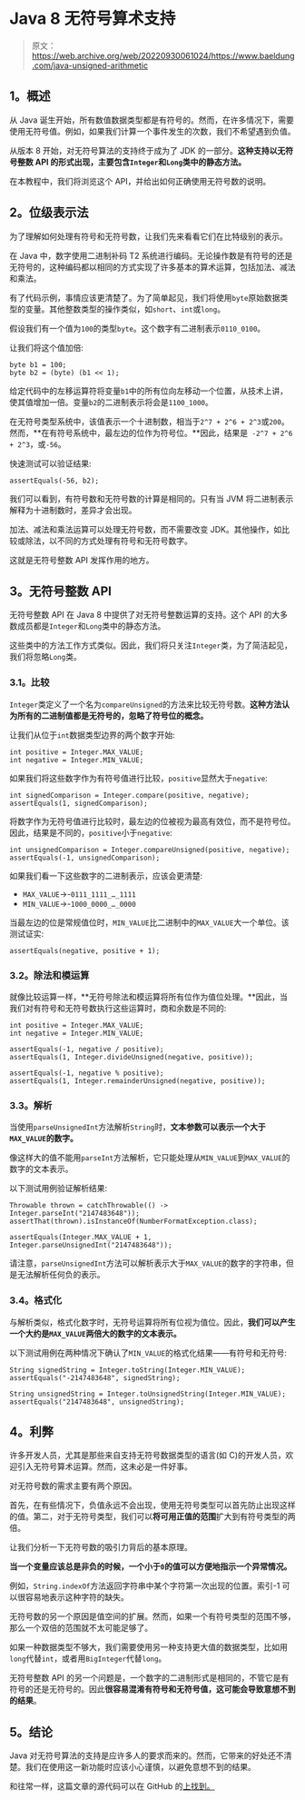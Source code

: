 # Java 8 无符号算术支持

> 原文：<https://web.archive.org/web/20220930061024/https://www.baeldung.com/java-unsigned-arithmetic>

## 1。概述

从 Java 诞生开始，所有数值数据类型都是有符号的。然而，在许多情况下，需要使用无符号值。例如，如果我们计算一个事件发生的次数，我们不希望遇到负值。

从版本 8 开始，对无符号算法的支持终于成为了 JDK 的一部分。**这种支持以无符号整数 API 的形式出现，主要包含`Integer`和`Long`类中的静态方法。**

在本教程中，我们将浏览这个 API，并给出如何正确使用无符号数的说明。

## 2。位级表示法

为了理解如何处理有符号和无符号数，让我们先来看看它们在比特级别的表示。

在 Java 中，数字使用二进制补码 T2 系统进行编码。无论操作数是有符号的还是无符号的，这种编码都以相同的方式实现了许多基本的算术运算，包括加法、减法和乘法。

有了代码示例，事情应该更清楚了。为了简单起见，我们将使用`byte`原始数据类型的变量。其他整数类型的操作类似，如`short`、`int`或`long`。

假设我们有一个值为`100`的类型`byte`。这个数字有二进制表示`0110_0100`。

让我们将这个值加倍:

```
byte b1 = 100;
byte b2 = (byte) (b1 << 1);
```

给定代码中的左移运算符将变量`b1`中的所有位向左移动一个位置，从技术上讲，使其值增加一倍。变量`b2`的二进制表示将会是`1100_1000`。

在无符号类型系统中，该值表示一个十进制数，相当于`2^7 + 2^6 + 2^3`或`200`。然而，**在有符号系统中，最左边的位作为符号位。**因此，结果是` -2^7 + 2^6 + 2^3`，或`-56`。

快速测试可以验证结果:

```
assertEquals(-56, b2);
```

我们可以看到，有符号数和无符号数的计算是相同的。只有当 JVM 将二进制表示解释为十进制数时，差异才会出现。

加法、减法和乘法运算可以处理无符号数，而不需要改变 JDK。其他操作，如比较或除法，以不同的方式处理有符号和无符号数字。

这就是无符号整数 API 发挥作用的地方。

## 3。无符号整数 API

无符号整数 API 在 Java 8 中提供了对无符号整数运算的支持。这个 API 的大多数成员都是`Integer`和`Long`类中的静态方法。

这些类中的方法工作方式类似。因此，我们将只关注`Integer`类，为了简洁起见，我们将忽略`Long`类。

### 3.1。比较

`Integer`类定义了一个名为`compareUnsigned`的方法来比较无符号数。**这种方法认为所有的二进制值都是无符号的，忽略了符号位的概念。**

让我们从位于`int`数据类型边界的两个数字开始:

```
int positive = Integer.MAX_VALUE;
int negative = Integer.MIN_VALUE;
```

如果我们将这些数字作为有符号值进行比较，`positive`显然大于`negative`:

```
int signedComparison = Integer.compare(positive, negative);
assertEquals(1, signedComparison);
```

将数字作为无符号值进行比较时，最左边的位被视为最高有效位，而不是符号位。因此，结果是不同的，`positive`小于`negative`:

```
int unsignedComparison = Integer.compareUnsigned(positive, negative);
assertEquals(-1, unsignedComparison);
```

如果我们看一下这些数字的二进制表示，应该会更清楚:

*   `MAX_VALUE`->-`0111_1111_…_1111`
*   `MIN_VALUE`->-`1000_0000_…_0000`

当最左边的位是常规值位时，`MIN_VALUE`比二进制中的`MAX_VALUE`大一个单位。该测试证实:

```
assertEquals(negative, positive + 1);
```

### 3.2。除法和模运算

就像比较运算一样，**无符号除法和模运算将所有位作为值位处理。**因此，当我们对有符号和无符号数执行这些运算时，商和余数是不同的:

```
int positive = Integer.MAX_VALUE;
int negative = Integer.MIN_VALUE;

assertEquals(-1, negative / positive);
assertEquals(1, Integer.divideUnsigned(negative, positive));

assertEquals(-1, negative % positive);
assertEquals(1, Integer.remainderUnsigned(negative, positive));
```

### 3.3。解析

当使用`parseUnsignedInt`方法解析`String`时，**文本参数可以表示一个大于`MAX_VALUE`的数字。**

像这样大的值不能用`parseInt`方法解析，它只能处理从`MIN_VALUE`到`MAX_VALUE`的数字的文本表示。

以下测试用例验证解析结果:

```
Throwable thrown = catchThrowable(() -> Integer.parseInt("2147483648"));
assertThat(thrown).isInstanceOf(NumberFormatException.class);

assertEquals(Integer.MAX_VALUE + 1, Integer.parseUnsignedInt("2147483648"));
```

请注意，`parseUnsignedInt`方法可以解析表示大于`MAX_VALUE`的数字的字符串，但是无法解析任何负的表示。

### 3.4。格式化

与解析类似，格式化数字时，无符号运算将所有位视为值位。因此，**我们可以产生一个大约是`MAX_VALUE`两倍大的数字的文本表示。**

以下测试用例在两种情况下确认了`MIN_VALUE`的格式化结果——有符号和无符号:

```
String signedString = Integer.toString(Integer.MIN_VALUE);
assertEquals("-2147483648", signedString);

String unsignedString = Integer.toUnsignedString(Integer.MIN_VALUE);
assertEquals("2147483648", unsignedString);
```

## 4。利弊

许多开发人员，尤其是那些来自支持无符号数据类型的语言(如 C)的开发人员，欢迎引入无符号算术运算。然而，这未必是一件好事。

对无符号数的需求主要有两个原因。

首先，在有些情况下，负值永远不会出现，使用无符号类型可以首先防止出现这样的值。第二，对于无符号类型，我们可以**将可用正值的范围**扩大到有符号类型的两倍。

让我们分析一下无符号数的吸引力背后的基本原理。

**当一个变量应该总是非负的时候，一个小于`0`的值可以方便地指示一个异常情况。**

例如，`String.indexOf`方法返回字符串中某个字符第一次出现的位置。索引-1 可以很容易地表示这种字符的缺失。

无符号数的另一个原因是值空间的扩展。然而，如果一个有符号类型的范围不够，那么一个双倍的范围就不太可能足够了。

如果一种数据类型不够大，我们需要使用另一种支持更大值的数据类型，比如用`long`代替`int`，或者用`BigInteger`代替`long`。

无符号整数 API 的另一个问题是，一个数字的二进制形式是相同的，不管它是有符号的还是无符号的。因此**很容易混淆有符号和无符号值，这可能会导致意想不到的结果**。

## 5。结论

Java 对无符号算法的支持是应许多人的要求而来的。然而，它带来的好处还不清楚。我们在使用这一新功能时应该小心谨慎，以避免意想不到的结果。

和往常一样，这篇文章的源代码可以在 GitHub 的[上找到。](https://web.archive.org/web/20220712100819/https://github.com/eugenp/tutorials/tree/master/core-java-modules/core-java-lang-math)